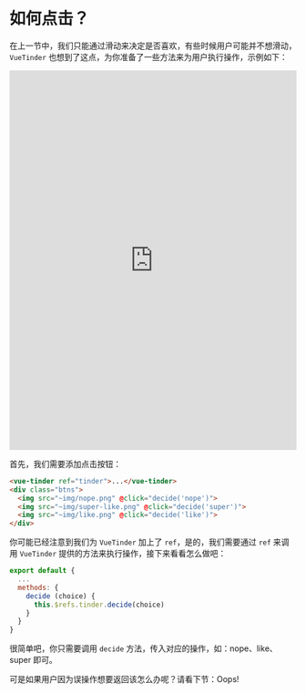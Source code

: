 # 如何点击？

在上一节中，我们只能通过滑动来决定是否喜欢，有些时候用户可能并不想滑动，`VueTinder` 也想到了这点，为你准备了一些方法来为用户执行操作，示例如下：

<iframe width="100%" height="667" src="https://codesandbox.io/embed/vue-tinder-how-to-click-k03bo" allowpaymentrequest allowfullscreen="allowfullscreen" frameborder="0"></iframe>

首先，我们需要添加点击按钮：

``` html
<vue-tinder ref="tinder">...</vue-tinder>
<div class="btns">
  <img src="~img/nope.png" @click="decide('nope')">
  <img src="~img/super-like.png" @click="decide('super')">
  <img src="~img/like.png" @click="decide('like')">
</div>
```

你可能已经注意到我们为 `VueTinder` 加上了 `ref`，是的，我们需要通过 `ref` 来调用 `VueTinder` 提供的方法来执行操作，接下来看看怎么做吧：

``` js
export default {
  ...
  methods: {
    decide (choice) {
      this.$refs.tinder.decide(choice)
    }
  }
}
```

很简单吧，你只需要调用 `decide` 方法，传入对应的操作，如：nope、like、super 即可。

可是如果用户因为误操作想要返回该怎么办呢？请看下节：Oops!